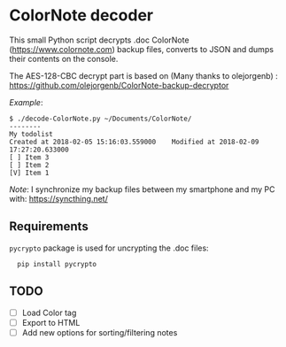 # ColorNote decoder

This small Python script decrypts .doc ColorNote  (https://www.colornote.com) backup files, converts to JSON and dumps their contents on the console.

The AES-128-CBC decrypt part is based on (Many thanks to olejorgenb) : https://github.com/olejorgenb/ColorNote-backup-decryptor

_Example_:
```
$ ./decode-ColorNote.py ~/Documents/ColorNote/
--------
My todolist
Created at 2018-02-05 15:16:03.559000    Modified at 2018-02-09 17:27:20.633000
[ ] Item 3
[ ] Item 2
[V] Item 1
```

_Note_: I synchronize my backup files between my smartphone and my PC with: https://syncthing.net/

## Requirements

`pycrypto` package is used for uncrypting the .doc files:
```
  pip install pycrypto
```

## TODO
- [ ] Load Color tag  
- [ ] Export to HTML  
- [ ] Add new options for sorting/filtering notes
